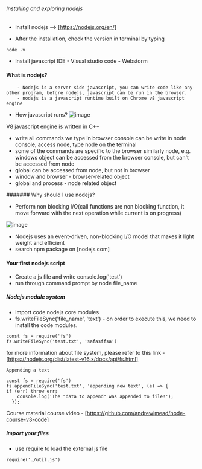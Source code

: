 ###### Installing and exploring nodejs

- Install nodejs ==> [https://nodejs.org/en/]

- After the installation, check the version in terminal by typing 
```
node -v
``` 
- Install javascript IDE 
      -  Visual studio code
      - Webstorm

#### What is nodejs?
        - Nodejs is a server side javascript, you can write code like any other program, before nodejs, javascript can be run in the browser.
        - nodejs is a javascript runtime built on Chrome v8 javascript engine

 - How javascript runs?
![image](https://user-images.githubusercontent.com/5713791/132272340-8de95c18-e31f-45c1-81cc-f2e9f7119b71.png)

V8 javascript engine is written in C++

- write all commands we type in browser console can be write in node console, access node, type node on the terminal
- some of the commands are specific to the browser similarly node, e.g. windows object can be accessed from the browser console, but can't be accessed from node
- global can be accessed from node, but not in browser
- window and browser - browser-related object
- global  and process - node related object


####### Why should I use nodejs?

 - Perform non blocking I/O(call functions are non blocking function, it move forward with the next operation while current is on progress)
 
![image](https://user-images.githubusercontent.com/5713791/132384850-a5481605-3926-4d00-8af9-9bfa51ec8f72.png)


- Nodejs uses an event-driven, non-blocking I/O model that makes it light weight and efficient
- search npm package on [nodejs.com]

#### Your first nodejs script

- Create a js file and write console.log('test')
- run through command prompt by node file_name

##### Nodejs module system
   - import code nodejs core modules
   - fs.writeFileSync('file_name', 'text') - on order to execute this, we need to install the code modules.

```
const fs = require('fs')
fs.writeFileSync('test.txt', 'safasffsa')
```
for more information about file system, please refer to this link - [https://nodejs.org/dist/latest-v16.x/docs/api/fs.html]

```
Appending a text 

const fs = require('fs')
fs.appendFileSync('test.txt', 'appending new text', (e) => {
if (err) throw err;
    console.log('The "data to append" was appended to file!');
  });
```

Course material course video - [https://github.com/andrewjmead/node-course-v3-code]


##### import your files

- use require to load the external js file

```
require('./util.js')
```
